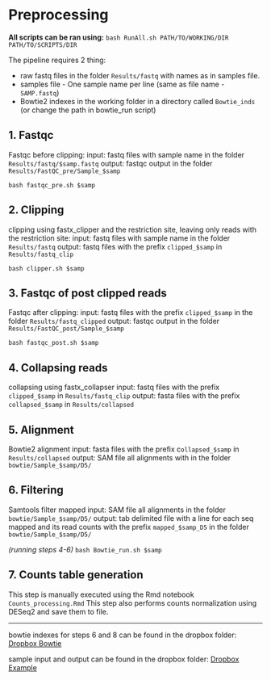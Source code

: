 # Preprocessing

**All scripts can be ran using:**
`bash RunAll.sh PATH/TO/WORKING/DIR PATH/TO/SCRIPTS/DIR`

The pipeline requires 2 thing:
- raw fastq files in the folder `Results/fastq` with names as in samples file.
- samples file - One sample name per line (same as file name - `SAMP.fastq`) 
- Bowtie2 indexes in the working folder in a directory called `Bowtie_inds` (or change the path in bowtie_run script)

## 1. Fastqc
Fastqc before clipping:
input: fastq files with sample name in the folder `Results/fastq/$samp.fastq`
output: fastqc output in the folder `Results/FastQC_pre/Sample_$samp`

`bash fastqc_pre.sh $samp`

## 2. Clipping
clipping using fastx_clipper and the restriction site, leaving only reads with the restriction site:
input: fastq files with sample name in the folder `Results/fastq`
output: fastq files with the prefix `clipped_$samp` in `Results/fastq_clip`

`bash clipper.sh $samp`

## 3. Fastqc of post clipped reads
Fastqc after clipping:
input: fastq files with the prefix `clipped_$samp` in the folder `Results/fastq_clipped`
output: fastqc output in the folder `Results/FastQC_post/Sample_$samp`

`bash fastqc_post.sh $samp`

## 4. Collapsing reads
collapsing using fastx_collapser
input: fastq files with the prefix `clipped_$samp` in `Results/fastq_clip`
output: fasta files with the prefix `collapsed_$samp` in `Results/collapsed`

## 5. Alignment
Bowtie2 alignment
input: fasta files with the prefix c`ollapsed_$samp` in `Results/collapsed`
output: SAM file all alignments with in the folder `bowtie/Sample_$samp/D5/`

## 6. Filtering
Samtools filter mapped
input: SAM file all alignments in the folder `bowtie/Sample_$samp/D5/`
output: tab delimited file with a line for each seq mapped and its read counts with the prefix `mapped_$samp_D5` in the folder `bowtie/Sample_$samp/D5/`

*(running steps 4-6)*
`bash Bowtie_run.sh $samp`

## 7. Counts table generation
This step is manually executed using the Rmd notebook `Counts_processing.Rmd`
This step also performs counts normalization using DESeq2 and save them to file.

-------------

bowtie indexes for steps 6 and 8 can be found in the dropbox folder:
[Dropbox Bowtie](https://www.dropbox.com/sh/9kbei6qvwkbbtam/AACA3az8v1Ie-wq446Yp8w52a?dl=0)

sample input and output can be found in the dropbox folder:
[Dropbox Example](https://www.dropbox.com/s/0wlx800a9c3nseq/Results.tar.gz?dl=0)
